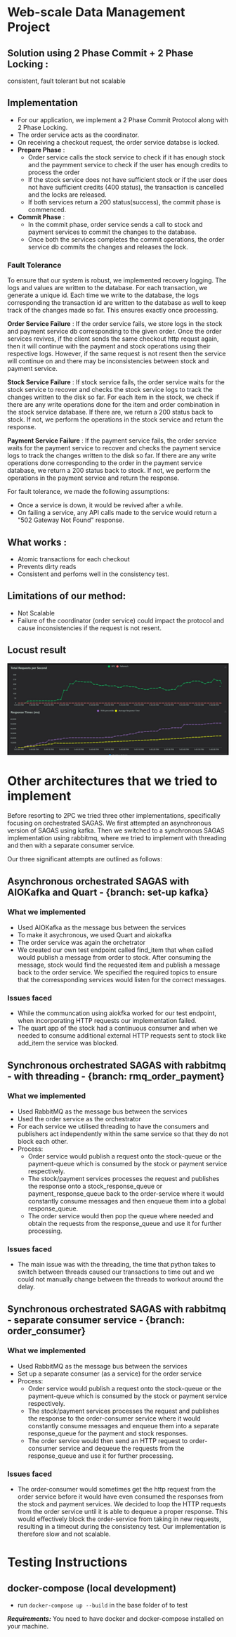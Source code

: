 # Web-scale Data Management Project 
 
## Solution using 2 Phase Commit + 2 Phase Locking : 
consistent, fault tolerant but not scalable

## Implementation 
- For our application, we implement a 2 Phase Commit Protocol along with 2 Phase Locking. 
- The order service acts as the coordinator.
- On receiving a checkout request, the order service databse is locked.
- **Prepare Phase** : 
    - Order service calls the stock service to check if it has enough stock and the paymment service to check if the user has enough credits to process the order
    - If the stock service does not have sufficient stock or if the user does not have sufficient credits (400 status), the transaction is cancelled and the locks are released.
    - If both services return a 200 status(success), the commit phase is commenced. 
- **Commit Phase** : 
    - In the commit phase, order service sends a call to stock and payment services to commit the changes to the database.
    - Once both the services completes the commit operations, the order service db commits the changes and releases the lock.

### Fault Tolerance
To ensure that our system is robust, we implemented recovery logging. The logs and values are written to the database. For each transaction, we generate a unique id. Each time we write to the database, the logs corresponding the transaction id are written to the database as well to keep track of the changes made so far. This ensures exactly once processing. 

**Order Service Failure** : If the order service fails, we store logs in the stock and payment service db corresponding to the given order. Once the order services revives, if the client sends the same checkout http requst again, then it will continue with the payment and stock operations using their respective logs. However, if the same request is not resent then the service will continue on and there may be inconsistencies between stock and payment service. 

**Stock Service Failure** : If stock service fails, the order service waits for the stock service to recover and checks the stock service logs to track the changes written to the disk so far. For each item in the stock, we check if there are any write operations done for the item and order combination in the stock service database. If there are, we return a 200 status back to stock. If not, we perform the operations in the stock service and return the response.

**Payment Service Failure** : If the payment service fails, the order service waits for the payment service to recover and checks the payment service logs to track the changes written to the disk so far. If there are any write operations done corresponding to the order in the payment service database, we return a 200 status back to stock. If not, we perform the operations in the payment service and return the response.


For fault tolerance, we made the following assumptions: 
- Once a service is down, it would be revived after a while.  
- On failing a service, any API calls made to the service would return a "502 Gateway Not Found" response.


## What works :
- Atomic transactions for each checkout
- Prevents dirty reads
- Consistent and perfoms well in the consistency test. 

## Limitations of our method: 
- Not Scalable
- Failure of the coordinator (order service) could impact the protocol and cause inconsistencies if the request is not resent. 

## Locust result
![Locust](./locust.jpeg)

# Other architectures that we tried to implement
Before resorting to 2PC we tried three other implementations, specifically focusing on orchestrated SAGAS. We first attempted an asynchronous version of SAGAS using kafka. Then we switched to a synchronous SAGAS implementation using rabbitmq, where we tried to implement with threading and then with a separate consumer service. 

Our three significant attempts are outlined as follows: 

## **Asynchronous orchestrated SAGAS with AIOKafka and Quart - {branch: set-up kafka}**
### What we implemented
- Used AIOKafka as the message bus between the services
- To make it asychronous, we used Quart and aiokafka
- The order service was again the orchetrator
- We created our own test endpoint called find_item that when called would publish a message from order to stock. After consuming the message, stock would find the requested item and publish a message back to the order service. We specified the required topics to ensure that the corressponding services would listen for the correct messages.
### Issues faced
- While the communcation using aiokfka worked for our test endpoint, when incorporating HTTP requests our implementation failed.
- The quart app of the stock had a continuous consumer and when we needed to consume additional external HTTP requests sent to stock like add_item the service was blocked.

## **Synchronous orchestrated SAGAS with rabbitmq - with threading - {branch: rmq_order_payment}**
### What we implemented
- Used RabbitMQ as the message bus between the services
- Used the order service as the orchestrator 
- For each service we utilised threading to have the consumers and publishers act independently within the same service so that they do not block each other. 
- Process:
    - Order service would publish a request onto the stock-queue or the payment-queue which is consumed by the stock or payment service respectively. 
    - The stock/payment services processes the request and publishes the response onto a stock_response_queue or payment_response_queue back to the order-service where it would constantly consume messages and then enqueue them into a global response_queue. 
    - The order service would then pop the queue where needed and obtain the requests from the response_queue and use it for further processing. 

### Issues faced
- The main issue was with the threading, the time that python takes to switch between threads caused our transactions to time out and we could not manually change between the threads to workout around the delay. 

## **Synchronous orchestrated SAGAS with rabbitmq - separate consumer service - {branch: order_consumer}**
### What we implemented
- Used RabbitMQ as the message bus between the services
- Set up a separate consumer (as a service) for the order service
- Process:
    - Order service would publish a request onto the stock-queue or the payment-queue which is consumed by the stock or payment service respectively. 
    - The stock/payment services processes the request and publishes the response to the order-consumer service where it would constantly consume messages and enqueue them into a separate response_queue for the payment and stock responses. 
    - The order service would then send an HTTP request to order-consumer service and dequeue the requests from the response_queue and use it for further processing. 
### Issues faced
- The order-consumer would sometimes get the http request from the order service before it would have even consumed the responses from the stock and payment services. We decided to loop the HTTP requests from the order service until it is able to dequeue a proper response. This would effectively block the order-service from taking in new requests, resulting in a timeout during the consistency test. Our implementation is therefore slow and not scalable.

# Testing Instructions

## docker-compose (local development)

- run `docker-compose up --build` in the base folder of to test

***Requirements:*** You need to have docker and docker-compose installed on your machine.

